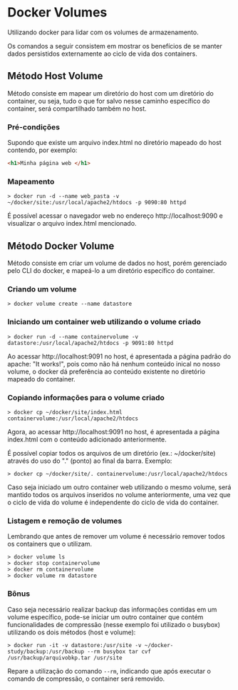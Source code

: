 # Docker Volumes
Utilizando docker para lidar com os volumes de armazenamento.

Os comandos a seguir consistem em mostrar os benefícios de se manter dados persistidos externamente ao ciclo de vida dos containers.

## Método Host Volume
Método consiste em mapear um diretório do host com um diretório do container, ou seja, tudo o que for salvo nesse caminho específico do container, será compartilhado também no host.

### Pré-condições
Supondo que existe um arquivo index.html no diretório mapeado do host contendo, por exemplo:
```html
<h1>Minha página web </h1>
```

### Mapeamento
```shell
> docker run -d --name web_pasta -v ~/docker/site:/usr/local/apache2/htdocs -p 9090:80 httpd
```

É possível acessar o navegador web no endereço http://localhost:9090 e visualizar o arquivo index.html mencionado.

## Método Docker Volume
Método consiste em criar um volume de dados no host, porém gerenciado pelo CLI do docker, e mapeá-lo a um diretório específico do container.

### Criando um volume
```shell
> docker volume create --name datastore
```

### Iniciando um container web utilizando o volume criado
```shell
> docker run -d --name containervolume -v datastore:/usr/local/apache2/htdocs -p 9091:80 httpd
```

Ao acessar http://localhost:9091 no host, é apresentada a página padrão do apache: "It works!", pois como não há nenhum conteúdo inical no nosso volume, o docker dá preferência ao conteúdo existente no diretório mapeado do container.

### Copiando informações para o volume criado
```shell
> docker cp ~/docker/site/index.html containervolume:/usr/local/apache2/htdocs
```

Agora, ao acessar http://localhost:9091 no host, é apresentada a página index.html com o conteúdo adicionado anteriormente.

É possível copiar todos os arquivos de um diretório (ex.: ~/docker/site) através do uso do "." (ponto) ao final da barra. Exemplo:

```shell
> docker cp ~/docker/site/. containervolume:/usr/local/apache2/htdocs
```

Caso seja iniciado um outro container web utilizando o mesmo volume, será mantido todos os arquivos inseridos no volume anteriormente, uma vez que o ciclo de vida do volume é independente do ciclo de vida do container.

### Listagem e remoção de volumes
Lembrando que antes de remover um volume é necessário remover todos os containers que o utilizam.

```shell
> docker volume ls
> docker stop containervolume
> docker rm containervolume
> docker volume rm datastore
```

### Bônus
Caso seja necessário realizar backup das informações contidas em um volume específico, pode-se iniciar um outro container que contém funcionalidades de compressão (nesse exemplo foi utilizado o busybox) utilizando os dois métodos (host e volume):

```shell
> docker run -it -v datastore:/usr/site -v ~/docker-study/backup:/usr/backup --rm busybox tar cvf /usr/backup/arquivobkp.tar /usr/site
```

Repare a utilização do comando `--rm`, indicando que após executar o comando de compressão, o container será removido.
